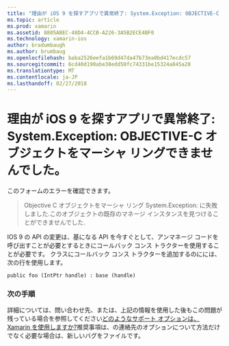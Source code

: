 ```yaml
---
title: "理由が iOS 9 を探すアプリで異常終了: System.Exception: OBJECTIVE-C オブジェクトをマーシャ リングできませんでした。"
ms.topic: article
ms.prod: xamarin
ms.assetid: 8805ABEC-48D4-4CCB-A226-3A5B2ECE4BF0
ms.technology: xamarin-ios
author: bradumbaugh
ms.author: brumbaug
ms.openlocfilehash: baba2526eefa1b69d47da47b73ea0bd417ecdc57
ms.sourcegitcommit: 6cd40d190abe38edd50fc74331be15324a845a28
ms.translationtype: MT
ms.contentlocale: ja-JP
ms.lasthandoff: 02/27/2018
---
```

# <a name="why-does-my-ios-9-app-fail-with-systemexception-failed-to-marshal-the-objective-c-object"></a>理由が iOS 9 を探すアプリで異常終了: System.Exception: OBJECTIVE-C オブジェクトをマーシャ リングできませんでした。

このフォームのエラーを確認できます。

> Objective C オブジェクトをマーシャ リング System.Exception: に失敗しました.このオブジェクトの既存のマネージ インスタンスを見つけることができませんでした.

IOS 9 の API の変更は、基になる API を今すぐとして、アンマネージ コードを呼び出すことが必要とするときにコールバック コンス トラクターを使用することが必要です。 クラスにコールバック コンス トラクターを追加するのにには、次の行を使用します。 

`public foo (IntPtr handle) : base (handle) ` 

### <a name="next-steps"></a>次の手順

詳細については、問い合わせ先、または、上記の情報を使用した後もこの問題が残っている場合を参照してください[どのようなサポート オプションは、Xamarin を使用しますか?](~/cross-platform/troubleshooting/support-options.md)推奨事項は、の連絡先のオプションについて方法だけでなく必要な場合は、新しいバグをファイルです。 

